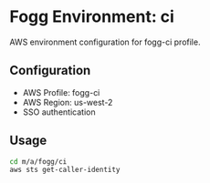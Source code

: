 # Fogg Environment: ci

AWS environment configuration for fogg-ci profile.

## Configuration

- AWS Profile: fogg-ci
- AWS Region: us-west-2
- SSO authentication

## Usage

```bash
cd m/a/fogg/ci
aws sts get-caller-identity
```
